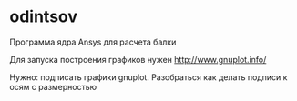 # odintsov
Программа ядра Ansys для расчета балки

Для запуска построения графиков нужен http://www.gnuplot.info/

Нужно: подписать графики gnuplot. Разобраться как делать подписи к осям с размерностью
